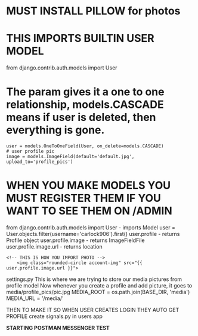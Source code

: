 # MUST INSTALL PILLOW for photos

# THIS IMPORTS BUILTIN USER MODEL
from django.contrib.auth.models import User

  # The param gives it a one to one relationship, models.CASCADE means if user is deleted, then everything is gone.
    user = models.OneToOneField(User, on_delete=models.CASCADE)
    # user profile pic
    image = models.ImageField(default='default.jpg', upload_to='profile_pics')

# WHEN YOU MAKE MODELS YOU MUST REGISTER THEM IF YOU WANT TO SEE THEM ON /ADMIN



from django.contrib.auth.models import User - imports Model
user = User.objects.filter(username='carlock906').first()
user.profile - returns Profile object
user.profile.image - returns ImageFieldFile
user.profile.image.url - returns location

    <!-- THIS IS HOW YOU IMPORT PHOTO -->
        <img class="rounded-circle account-img" src="{{ user.profile.image.url }}">

        
settings.py
This is where we are trying to store our media pictures from profile model
Now whenever you create a profile and add picture, it goes to media/profile_pics/pic.jpg
MEDIA_ROOT = os.path.join(BASE_DIR, 'media')
MEDIA_URL = '/media/'

THEN TO MAKE IT SO WHEN USER CREATES LOGIN THEY AUTO GET PROFILE
create signals.py in users app




**STARTING POSTMAN MESSENGER TEST**
